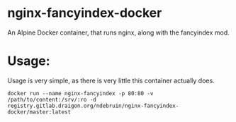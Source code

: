 # nginx-fancyindex-docker

An Alpine Docker container, that runs nginx, along with the fancyindex mod.


# Usage:

Usage is very simple, as there is very little this container actually does.

```
docker run --name nginx-fancyindex -p 80:80 -v /path/to/content:/srv/:ro -d registry.gitlab.draigon.org/ndebruin/nginx-fancyindex-docker/master:latest
```